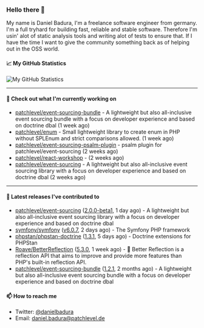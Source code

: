 ### Hello there 👋

My name is Daniel Badura, I'm a freelance software engineer from germany. I'm a full tryhard for building fast, reliable and stable software. 
Therefore I'm usin' alot of static analysis tools and writing alot of tests to ensure that. If I have the time I want to give the community something back as of helping out in the OSS world.

#### 📈 My GitHub Statistics

![My GitHub Statistics](https://github-readme-stats.vercel.app/api?username=DanielBadura&show_icons=true&count_private=true&hide_title=true)

---

#### 👷 Check out what I'm currently working on

- [patchlevel/event-sourcing-bundle](https://github.com/patchlevel/event-sourcing-bundle) - A lightweight but also all-inclusive event sourcing bundle with a focus on developer experience and based on doctrine dbal (1 week ago)
- [patchlevel/enum](https://github.com/patchlevel/enum) - Small lightweight library to create enum in PHP without SPLEnum and strict comparisons allowed. (1 week ago)
- [patchlevel/event-sourcing-psalm-plugin](https://github.com/patchlevel/event-sourcing-psalm-plugin) - psalm plugin for patchlevel/event-sourcing (2 weeks ago)
- [patchlevel/react-workshop](https://github.com/patchlevel/react-workshop) -  (2 weeks ago)
- [patchlevel/event-sourcing](https://github.com/patchlevel/event-sourcing) - A lightweight but also all-inclusive event sourcing library with a focus on developer experience and based on doctrine dbal (2 weeks ago)

---

#### 🔭 Latest releases I've contributed to

- [patchlevel/event-sourcing](https://github.com/patchlevel/event-sourcing) ([2.0.0-beta1](https://github.com/patchlevel/event-sourcing/releases/tag/2.0.0-beta1), 1 day ago) - A lightweight but also all-inclusive event sourcing library with a focus on developer experience and based on doctrine dbal
- [symfony/symfony](https://github.com/symfony/symfony) ([v6.0.7](https://github.com/symfony/symfony/releases/tag/v6.0.7), 2 days ago) - The Symfony PHP framework
- [phpstan/phpstan-doctrine](https://github.com/phpstan/phpstan-doctrine) ([1.3.1](https://github.com/phpstan/phpstan-doctrine/releases/tag/1.3.1), 5 days ago) - Doctrine extensions for PHPStan
- [Roave/BetterReflection](https://github.com/Roave/BetterReflection) ([5.3.0](https://github.com/Roave/BetterReflection/releases/tag/5.3.0), 1 week ago) - :crystal_ball: Better Reflection is a reflection API that aims to improve and provide more features than PHP&#39;s built-in reflection API.
- [patchlevel/event-sourcing-bundle](https://github.com/patchlevel/event-sourcing-bundle) ([1.2.1](https://github.com/patchlevel/event-sourcing-bundle/releases/tag/1.2.1), 2 months ago) - A lightweight but also all-inclusive event sourcing bundle with a focus on developer experience and based on doctrine dbal

#### 📫 How to reach me

- Twitter: [@danielbadura](https://twitter.com/danielbadura)
- Email: [daniel.badura@patchlevel.de](mailto:daniel.badura@patchlevel.de)
